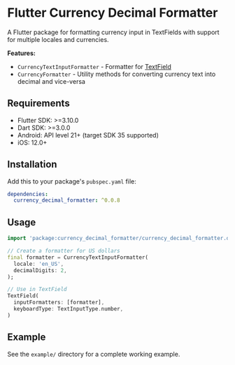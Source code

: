 # Flutter Currency Decimal Formatter

A Flutter package for formatting currency input in TextFields with support for multiple locales and currencies.

**Features:**  
- `CurrencyTextInputFormatter` - Formatter for [TextField](https://api.flutter.dev/flutter/material/TextField-class.html)
- `CurrencyFormatter` - Utility methods for converting currency text into decimal and vice-versa

## Requirements

- Flutter SDK: >=3.10.0
- Dart SDK: >=3.0.0
- Android: API level 21+ (target SDK 35 supported)
- iOS: 12.0+

## Installation

Add this to your package's `pubspec.yaml` file:

```yaml
dependencies:
  currency_decimal_formatter: ^0.0.8
```

## Usage

```dart
import 'package:currency_decimal_formatter/currency_decimal_formatter.dart';

// Create a formatter for US dollars
final formatter = CurrencyTextInputFormatter(
  locale: 'en_US',
  decimalDigits: 2,
);

// Use in TextField
TextField(
  inputFormatters: [formatter],
  keyboardType: TextInputType.number,
)
```

## Example

See the `example/` directory for a complete working example.
